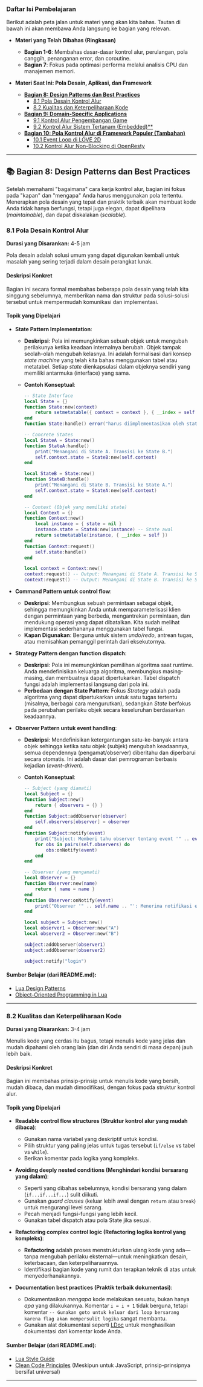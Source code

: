### Daftar Isi Pembelajaran

Berikut adalah peta jalan untuk materi yang akan kita bahas. Tautan di bawah ini akan membawa Anda langsung ke bagian yang relevan.

- **Materi yang Telah Dibahas (Ringkasan)**

  - **Bagian 1-6**: Membahas dasar-dasar kontrol alur, perulangan, pola canggih, penanganan error, dan coroutine.
  - **Bagian 7**: Fokus pada optimasi performa melalui analisis CPU dan manajemen memori.

- **Materi Saat Ini: Pola Desain, Aplikasi, dan Framework**

  - [**Bagian 8: Design Patterns dan Best Practices**](https://www.google.com/search?q=%23-bagian-8-design-patterns-dan-best-practices)
    - [8.1 Pola Desain Kontrol Alur](https://www.google.com/search?q=%2381-pola-desain-kontrol-alur)
    - [8.2 Kualitas dan Keterpeliharaan Kode](https://www.google.com/search?q=%2382-kualitas-dan-keterpeliharaan-kode)
  - [**Bagian 9: Domain-Specific Applications**](https://www.google.com/search?q=%23-bagian-9-domain-specific-applications)
    - [9.1 Kontrol Alur Pengembangan Game](https://www.google.com/search?q=%2391-kontrol-alur-pengembangan-game)
    - [9.2 Kontrol Alur Sistem Tertanam (Embedded)\*\*](https://www.google.com/search?q=%2392-kontrol-alur-sistem-tertanam-embedded)
  - [**Bagian 10: Pola Kontrol Alur di Framework Populer (Tambahan)**](https://www.google.com/search?q=%23-bagian-10-pola-kontrol-alur-di-framework-populer-tambahan)
    - [10.1 Event Loop di LÖVE 2D](https://www.google.com/search?q=%23101-event-loop-di-lve-2d)
    - [10.2 Kontrol Alur Non-Blocking di OpenResty](https://www.google.com/search?q=%23102-kontrol-alur-non-blocking-di-openresty)

---

## 📚 **Bagian 8: Design Patterns dan Best Practices**

Setelah memahami "bagaimana" cara kerja kontrol alur, bagian ini fokus pada "kapan" dan "mengapa" Anda harus menggunakan pola tertentu. Menerapkan pola desain yang tepat dan praktik terbaik akan membuat kode Anda tidak hanya berfungsi, tetapi juga elegan, dapat dipelihara (_maintainable_), dan dapat diskalakan (_scalable_).

### 8.1 Pola Desain Kontrol Alur

**Durasi yang Disarankan:** 4-5 jam

Pola desain adalah solusi umum yang dapat digunakan kembali untuk masalah yang sering terjadi dalam desain perangkat lunak.

#### **Deskripsi Konkret**

Bagian ini secara formal membahas beberapa pola desain yang telah kita singgung sebelumnya, memberikan nama dan struktur pada solusi-solusi tersebut untuk mempermudah komunikasi dan implementasi.

#### **Topik yang Dipelajari**

- **State Pattern Implementation**:

  - **Deskripsi**: Pola ini memungkinkan sebuah objek untuk mengubah perilakunya ketika keadaan internalnya berubah. Objek tampak seolah-olah mengubah kelasnya. Ini adalah formalisasi dari konsep _state machine_ yang telah kita bahas menggunakan tabel atau metatabel. Setiap _state_ dienkapsulasi dalam objeknya sendiri yang memiliki antarmuka (interface) yang sama.
  - **Contoh Konseptual**:

    ```lua
    -- State Interface
    local State = {}
    function State:new(context)
        return setmetatable({ context = context }, { __index = self })
    end
    function State:handle() error("harus diimplementasikan oleh state konkret") end

    -- Concrete States
    local StateA = State:new()
    function StateA:handle()
        print("Menangani di State A. Transisi ke State B.")
        self.context.state = StateB:new(self.context)
    end

    local StateB = State:new()
    function StateB:handle()
        print("Menangani di State B. Transisi ke State A.")
        self.context.state = StateA:new(self.context)
    end

    -- Context (Objek yang memiliki state)
    local Context = {}
    function Context:new()
        local instance = { state = nil }
        instance.state = StateA:new(instance) -- State awal
        return setmetatable(instance, { __index = self })
    end
    function Context:request()
        self.state:handle()
    end

    local context = Context:new()
    context:request() -- Output: Menangani di State A. Transisi ke State B.
    context:request() -- Output: Menangani di State B. Transisi ke State A.
    ```

- **Command Pattern untuk control flow**:

  - **Deskripsi**: Membungkus sebuah permintaan sebagai objek, sehingga memungkinkan Anda untuk memparameterisasi klien dengan permintaan yang berbeda, mengantrekan permintaan, dan mendukung operasi yang dapat dibatalkan. Kita sudah melihat implementasi sederhananya menggunakan tabel fungsi.
  - **Kapan Digunakan**: Berguna untuk sistem _undo/redo_, antrean tugas, atau memisahkan pemanggil perintah dari eksekutornya.

- **Strategy Pattern dengan function dispatch**:

  - **Deskripsi**: Pola ini memungkinkan pemilihan algoritma saat runtime. Anda mendefinisikan keluarga algoritma, membungkus masing-masing, dan membuatnya dapat dipertukarkan. Tabel dispatch fungsi adalah implementasi langsung dari pola ini.
  - **Perbedaan dengan State Pattern**: Fokus _Strategy_ adalah pada algoritma yang dapat dipertukarkan untuk satu tugas tertentu (misalnya, berbagai cara mengurutkan), sedangkan _State_ berfokus pada perubahan perilaku objek secara keseluruhan berdasarkan keadaannya.

- **Observer Pattern untuk event handling**:

  - **Deskripsi**: Mendefinisikan ketergantungan satu-ke-banyak antara objek sehingga ketika satu objek (subjek) mengubah keadaannya, semua dependennya (pengamat/observer) diberitahu dan diperbarui secara otomatis. Ini adalah dasar dari pemrograman berbasis kejadian (_event-driven_).
  - **Contoh Konseptual**:

    ```lua
    -- Subject (yang diamati)
    local Subject = {}
    function Subject:new()
        return { observers = {} }
    end
    function Subject:addObserver(observer)
        self.observers[observer] = observer
    end
    function Subject:notify(event)
        print("Subject: Memberi tahu observer tentang event '" .. event .. "'")
        for obs in pairs(self.observers) do
            obs:onNotify(event)
        end
    end

    -- Observer (yang mengamati)
    local Observer = {}
    function Observer:new(name)
        return { name = name }
    end
    function Observer:onNotify(event)
        print("Observer '" .. self.name .. "': Menerima notifikasi event '" .. event .. "'")
    end

    local subject = Subject:new()
    local observer1 = Observer:new("A")
    local observer2 = Observer:new("B")

    subject:addObserver(observer1)
    subject:addObserver(observer2)

    subject:notify("login")
    ```

#### **Sumber Belajar (dari README.md)**:

- [Lua Design Patterns](http://lua-users.org/wiki/LuaPatterns)
- [Object-Oriented Programming in Lua](http://lua-users.org/wiki/ObjectOrientedProgramming)

---

### 8.2 Kualitas dan Keterpeliharaan Kode

**Durasi yang Disarankan:** 3-4 jam

Menulis kode yang cerdas itu bagus, tetapi menulis kode yang jelas dan mudah dipahami oleh orang lain (dan diri Anda sendiri di masa depan) jauh lebih baik.

#### **Deskripsi Konkret**

Bagian ini membahas prinsip-prinsip untuk menulis kode yang bersih, mudah dibaca, dan mudah dimodifikasi, dengan fokus pada struktur kontrol alur.

#### **Topik yang Dipelajari**

- **Readable control flow structures (Struktur kontrol alur yang mudah dibaca)**:

  - Gunakan nama variabel yang deskriptif untuk kondisi.
  - Pilih struktur yang paling jelas untuk tugas tersebut (`if/else` vs tabel vs `while`).
  - Berikan komentar pada logika yang kompleks.

- **Avoiding deeply nested conditions (Menghindari kondisi bersarang yang dalam)**:

  - Seperti yang dibahas sebelumnya, kondisi bersarang yang dalam (`if...if...if...`) sulit diikuti.
  - Gunakan _guard clauses_ (keluar lebih awal dengan `return` atau `break`) untuk mengurangi level sarang.
  - Pecah menjadi fungsi-fungsi yang lebih kecil.
  - Gunakan tabel dispatch atau pola State jika sesuai.

- **Refactoring complex control logic (Refactoring logika kontrol yang kompleks)**:

  - **Refactoring** adalah proses menstrukturkan ulang kode yang ada—tanpa mengubah perilaku eksternal—untuk meningkatkan desain, keterbacaan, dan keterpeliharaannya.
  - Identifikasi bagian kode yang rumit dan terapkan teknik di atas untuk menyederhanakannya.

- **Documentation best practices (Praktik terbaik dokumentasi)**:

  - Dokumentasikan _mengapa_ kode melakukan sesuatu, bukan hanya _apa_ yang dilakukannya. Komentar `i = i + 1` tidak berguna, tetapi komentar `-- Gunakan goto untuk keluar dari loop bersarang karena flag akan mempersulit logika` sangat membantu.
  - Gunakan alat dokumentasi seperti [LDoc](https://github.com/lunarmodules/ldoc) untuk menghasilkan dokumentasi dari komentar kode Anda.

#### **Sumber Belajar (dari README.md)**:

- [Lua Style Guide](http://lua-users.org/wiki/LuaStyleGuide)
- [Clean Code Principles](https://github.com/ryanmcdermott/clean-code-javascript) (Meskipun untuk JavaScript, prinsip-prinsipnya bersifat universal)

---